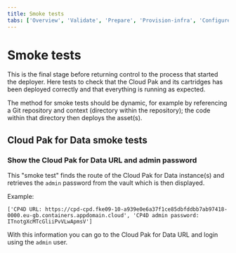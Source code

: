 ```yaml
---
title: Smoke tests
tabs: ['Overview', 'Validate', 'Prepare', 'Provision-infra', 'Configure-infra', 'Install-cloud-pak', 'Configure-cloud-pak', 'Deploy-assets', 'Smoke-tests']
---
```


# Smoke tests
This is the final stage before returning control to the process that started the deployer. Here tests to check that the Cloud Pak and its cartridges has been deployed correctly and that everything is running as expected.

The method for smoke tests should be dynamic, for example by referencing a Git repository and context (directory within the repository); the code within that directory then deploys the asset(s).

## Cloud Pak for Data smoke tests

### Show the Cloud Pak for Data URL and admin password
This "smoke test" finds the route of the Cloud Pak for Data instance(s) and retrieves the `admin` password from the vault which is then displayed.

Example:
```
['CP4D URL: https://cpd-cpd.fke09-10-a939e0e6a37f1ce85dbfddbb7ab97418-0000.eu-gb.containers.appdomain.cloud', 'CP4D admin password: ITnotgXcMTcGliiPvVLwApmsV']
```

With this information you can go to the Cloud Pak for Data URL and login using the `admin` user.